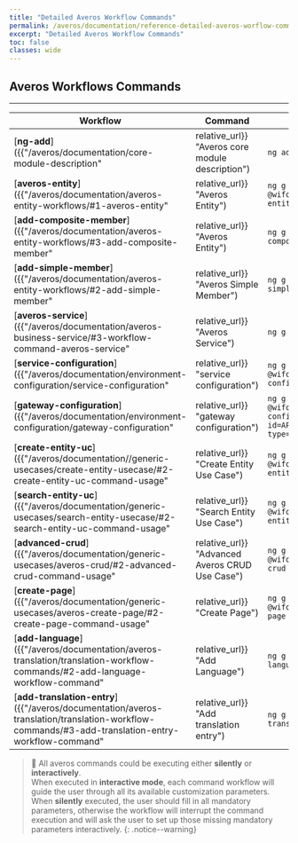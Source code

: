 ```yaml
---
title: "Detailed Averos Workflow Commands"
permalink: /averos/documentation/reference-detailed-averos-worflow-commands/
excerpt: "Detailed Averos Workflow Commands"
toc: false
classes: wide
---
```


## **Averos Workflows Commands**


------------

|  **Workflow** | **Command** | **Actions** |
| ------------ | ------------ | ---------- |
| [**ng-add**]({{"/averos/documentation/core-module-description" | relative_url}} "Averos core module description") |  `ng add @wiforge/averos` | adds Averos support to your angular project including averos core modules and an authentication provider if requested. |
| [**averos-entity**]({{"/averos/documentation/averos-entity-workflows/#1-averos-entity" | relative_url}} "Averos Entity")  | `ng g @wiforge/averos:averos-entity`  | **1.** creates a new averos entity <br/>**2.** creates a new angular averos driven service named  after the input parameter `[sname]` (default=MyEntityNameService) related to the newly created entity whose name is equal to the input parameter `[name]` <br/>**3.** creates a default entity view layout for the newly created entity<br/> **4.** register the newly created entity named after the input parameter `[name]` in the averos framework context |
| [**add-composite-member**]({{"/averos/documentation/averos-entity-workflows/#3-add-composite-member" | relative_url}} "Averos Entity")  | `ng g @wiforge/averos:add-composite-member`  | Adds a new averos composite member to a given averos entity and updates the view layout accordingly |
| [**add-simple-member**]({{"/averos/documentation/averos-entity-workflows/#2-add-simple-member" | relative_url}} "Averos Simple Member")  | `ng g @wiforge/averos:add-simple-member`  | Adds a new averos simple member to a given averos entity and updates the view layout accordingly |
| [**averos-service**]({{"/averos/documentation/averos-business-service/#3-workflow-command-averos-service" | relative_url}} "Averos Service")  | `ng g @wiforge/averos:-`  | creates a new entity Service related to the entity whose name is defined by the input parameter`[ename]` (i.e. entity name). <br/> Averos services implementations are located under `app/service`  |
| [**service-configuration**]({{"/averos/documentation/environment-configuration/service-configuration" | relative_url}} "service configuration")    | `ng g @wiforge/averos:averos-config --type=service`  |  Generates a service configuration where services-to-apis lookup details bindings are defined. <br/> The input parameter `[type]` should be equal to the value `service` in this case (i.e. `--type=service`). |
| [**gateway-configuration**]({{"/averos/documentation/environment-configuration/gateway-configuration" | relative_url}} "gateway configuration")  | `ng g @wiforge/averos:averos-config --id=APIServiceGateway --type=gateway`  |  Generates a gateway configuration where a gateway connexion attributes are defined along with services-to-apis lookup details bindings.<br/> Since only one gateway should exist in an averos application the input parameter `[id]` should be equal to the predefined value `APIServiceGateway` in this case. (i.e. `--id=APIServiceGateway`) <br/> Also, since the configuration that we intend to create is of type `gateway`, the input parameter `[type]` should be equal to the value `gateway` in this case. (i.e. `--type=gateway`)  |
| [**create-entity-uc**]({{"/averos/documentation//generic-usecases/create-entity-usecase/#2-create-entity-uc-command-usage" | relative_url}} "Create Entity Use Case")  |  `ng g @wiforge/averos:create-entity-uc` |  **1.** creates an `AVEROS CREATE ENTITY` **use case** related to the entity whose name is defined by the input parameter `[ename]` <br/> **2.** register a default route named `myentity/create` to the **main application route module** (Usually the main application route module is named `app-routing.module`) |
| [**search-entity-uc**]({{"/averos/documentation/generic-usecases/search-entity-usecase/#2-search-entity-uc-command-usage" | relative_url}} "Search Entity Use Case")  | `ng g @wiforge/averos:search-entity-uc`  | **1.** creates an **`AVEROS SEARCH INPUT ENTITY`** **use case** related to the entity whose name is defined by the input parameter `[ename]` <br/> **2.** creates an **`AVEROS SEARCH RESULT ENTITY`** **use case** related to the entity whose name is defined by the input parameter `[ename]` <br/> **3.** creates an **`AVEROS VIEW ENTITY`** **use case** related to the entity whose name is defined by the input parameter `[ename]`. This use case is built within a parent use case of type **`AVEROS SEARCH RESULT ENTITY`** use case and could not be accessible from outside its parent. <br/> **4.** creates an **`AVEROS EDIT ENTITY`** **use case** related to the entity whose name is defined by the input parameter `[ename]`. This use case is built within the parent `averos search entity` use case and could not be accessible from outside its parent. <br/> **5.** register a default route named `myentity/search` into the main application route module (Usually the main application route module is named `app-routing.module`) <br/> **6.** register a default route named `myentity/view/:id` into the main application route module <br/> **7.** register a default route named `myentity/edit/:id` into the main application route module |
| [**advanced-crud**]({{"/averos/documentation/generic-usecases/averos-crud/#2-advanced-crud-command-usage" | relative_url}} "Advanced Averos CRUD Use Case") | `ng g @wiforge/averos:advanced-crud`  |  **1.** creates a new averos entity class whose name is equal to the value of the input parameter `[ename]` <br/> **2.** creates a new angular averos driven service whose name is equal to the input parameter `[sname]` (default=MyEntityNameService). This service will manage the newly created entity whose name is equal to the value of the input parameter `[ename]` <br/> **3.** register the newly created entity in the averos framework context <br/> **4.** creates an **`AVEROS CREATE ENTITY`** **use case** related to the newly created entity <br/> **5.** register a default route named `myentity/create` into the main application route module <br/> **6.** creates an **`AVEROS SEARCH ENTITY`** **use case** related to the newly created entity <br/> The next part of the workflow is simply a call to `search-entity-uc` workflow which basically performs the following actions: **7.** creates an **`AVEROS ENTITY DETAILS`** **use case** related to the newly created entity <br/> **8.** register a route named `myentity/search` into the main application route module <br/> **9.** register a route named `myentity/view/:id` into the main application route module <br/> **10.** register a route named `myentity/edit/:id` into the main application route module |
| [**create-page**]({{"/averos/documentation/generic-usecases/averos-create-page/#2-create-page-command-usage" | relative_url}} "Create Page")  |  `ng g @wiforge/averos:create-page`  |  Creates a brand new averos page along with its navigation route and a default menu entry. <br/> Depending on the command parameters, the new page could either be available in `public` space or in `logged` space.<br/> The menu link could be added to the `side` menu, the `top` menu or to `both` menus. |
| [**add-language**]({{"/averos/documentation/averos-translation/translation-workflow-commands/#2-add-language-workflow-command" | relative_url}} "Add Language")  | `ng g @wiforge/averos:add-language`  | adds a new language translation support. <br/> Averos supports [**11 languages**]({{"/averos/documentation/averos-translation/description/" | relative_url}} "Supported Languages") out of the box. |
| [**add-translation-entry**]({{"/averos/documentation/averos-translation/translation-workflow-commands/#3-add-translation-entry-workflow-command" | relative_url}} "Add translation entry")  | `ng g @wiforge/averos:add-translation-entry`  | adds a new translation key to a given language  |



>🚩 All averos commands could be executing either **silently** or **interactively**.<br/>
When executed in **interactive mode**, each command workflow will guide the user through all its available customization parameters. <br/>
When **silently** executed, the user should fill in all mandatory parameters, otherwise the workflow will interrupt the command execution and will ask the user to set up those missing mandatory parameters interactively.
{: .notice--warning}